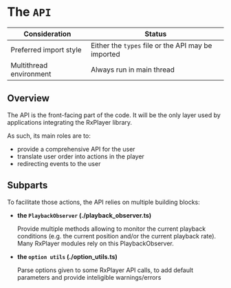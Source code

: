 # The `API`

| Consideration           | Status                                             |
| ----------------------- | -------------------------------------------------- |
| Preferred import style  | Either the `types` file or the API may be imported |
| Multithread environment | Always run in main thread                          |

## Overview

The API is the front-facing part of the code. It will be the only layer used by
applications integrating the RxPlayer library.

As such, its main roles are to:

- provide a comprehensive API for the user
- translate user order into actions in the player
- redirecting events to the user

## Subparts

To facilitate those actions, the API relies on multiple building blocks:

- **the `PlaybackObserver` (./playback_observer.ts)**

  Provide multiple methods allowing to monitor the current playback conditions (e.g. the
  current position and/or the current playback rate). Many RxPlayer modules rely on this
  PlaybackObserver.

- **the `option utils` (./option_utils.ts)**

  Parse options given to some RxPlayer API calls, to add default parameters and provide
  inteligible warnings/errors
